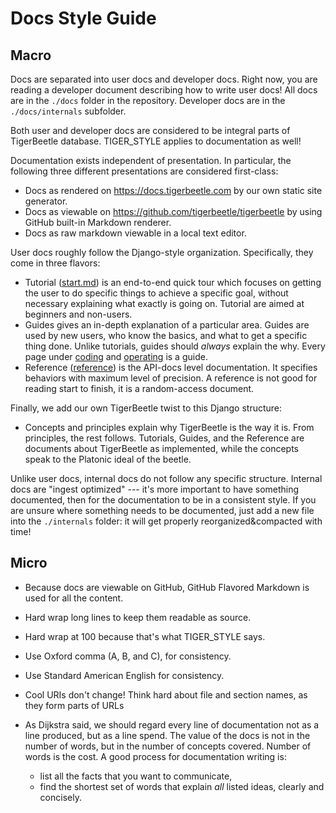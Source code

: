 # Docs Style Guide

## Macro

Docs are separated into user docs and developer docs. Right now, you are reading a developer
document describing how to write user docs! All docs are in the `./docs` folder in the repository.
Developer docs are in the `./docs/internals` subfolder.

Both user and developer docs are considered to be integral parts of TigerBeetle database.
TIGER_STYLE applies to documentation as well!

Documentation exists independent of presentation. In particular, the following three different
presentations are considered first-class:

- Docs as rendered on <https://docs.tigerbeetle.com> by our own static site generator.
- Docs as viewable on <https://github.com/tigerbeetle/tigerbeetle> by using GitHub built-in Markdown
  renderer.
- Docs as raw markdown viewable in a local text editor.

User docs roughly follow the Django-style organization. Specifically, they come in three flavors:

- Tutorial ([start.md](/docs/start.md)) is an end-to-end quick tour which focuses on getting the
  user to do specific things to achieve a specific goal, without necessary explaining what exactly
  is going on. Tutorial are aimed at beginners and non-users.
- Guides gives an in-depth explanation of a particular area. Guides are used by new users, who know
  the basics, and what to get a specific thing done. Unlike tutorials, guides should _always_
  explain the why. Every page under [coding](/docs/coding/) and [operating](/docs/operating) is a
  guide.
- Reference ([reference](/docs/reference>)) is the API-docs level documentation. It specifies
  behaviors with maximum level of precision. A reference is not good for reading start to finish, it
  is a random-access document.

Finally, we add our own TigerBeetle twist to this Django structure:

- Concepts and principles explain why TigerBeetle is the way it is. From principles, the rest
  follows. Tutorials, Guides, and the Reference are documents about TigerBeetle as implemented,
  while the concepts speak to the Platonic ideal of the beetle.

Unlike user docs, internal docs do not follow any specific structure. Internal docs are "ingest
optimized" --- it's more important to have something documented, then for the documentation to be in
a consistent style. If you are unsure where something needs to be documented, just add a new file
into the `./internals` folder: it will get properly reorganized&compacted with time!

## Micro

- Because docs are viewable on GitHub, GitHub Flavored Markdown is used for all the content.
- Hard wrap long lines to keep them readable as source.
- Hard wrap at 100 because that's what TIGER_STYLE says.
- Use Oxford comma (A, B, and C), for consistency.
- Use Standard American English for consistency.
- Cool URIs don't change! Think hard about file and section names, as they form parts of URLs
- As Dijkstra said, we should regard every line of documentation not as a line produced, but as a
  line spend. The value of the docs is not in the number of words, but in the number of concepts
  covered. Number of words is the cost. A good process for documentation writing is:

  - list all the facts that you want to communicate,
  - find the shortest set of words that explain _all_ listed ideas, clearly and concisely.
